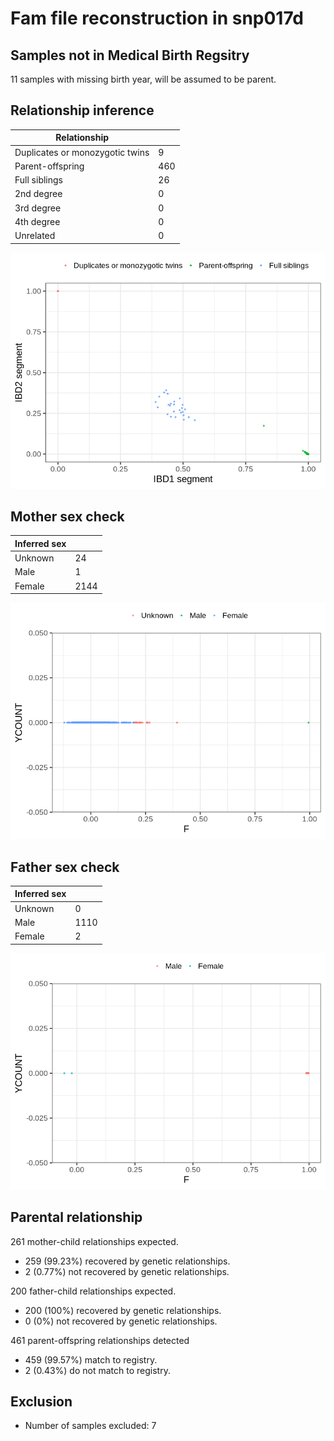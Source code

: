 # Fam file reconstruction in snp017d
## Samples not in Medical Birth Regsitry
11 samples with missing birth year, will be assumed to be parent.
## Relationship inference
| Relationship |   |
| ------------ | - |
| Duplicates or monozygotic twins| 9 |
| Parent-offspring| 460 |
| Full siblings| 26 |
| 2nd degree| 0 |
| 3rd degree| 0 |
| 4th degree| 0 |
| Unrelated| 0 |

![](fam_reconstruction/ibd_plot.png)
## Mother sex check
| Inferred sex |   |
| ------------ | - |
| Unknown | 24 |
| Male | 1 |
| Female | 2144 |

![](fam_reconstruction/mother_sex_plot.png)
## Father sex check
| Inferred sex |   |
| ------------ | - |
| Unknown | 0 |
| Male | 1110 |
| Female | 2 |

![](fam_reconstruction/father_sex_plot.png)
## Parental relationship
261 mother-child relationships expected.
- 259 (99.23%) recovered by genetic relationships.
- 2 (0.77%) not recovered by genetic relationships.


200 father-child relationships expected.
- 200 (100%) recovered by genetic relationships.
- 0 (0%) not recovered by genetic relationships.


461 parent-offspring relationships detected
- 459 (99.57%) match to registry.
- 2 (0.43%) do not match to registry.


## Exclusion
- Number of samples excluded: 7
